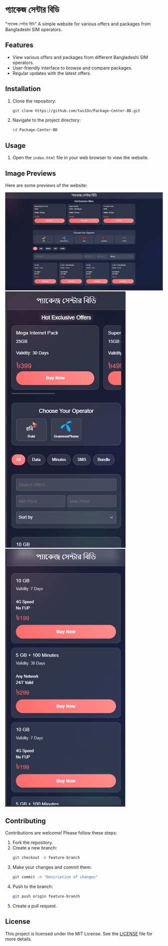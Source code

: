 # প্যাকেজ সেন্টার বিডি

"প্যাকেজ সেন্টার বিডি" A simple website for various offers and packages from Bangladeshi SIM operators.

## Features

- View various offers and packages from different Bangladeshi SIM operators.
- User-friendly interface to browse and compare packages.
- Regular updates with the latest offers.

## Installation

1. Clone the repository:
    ```bash
    git clone https://github.com/tas33n/Package-Center-BD.git
    ```
2. Navigate to the project directory:
    ```bash
    cd Package-Center-BD
    ```

## Usage

1. Open the `index.html` file in your web browser to view the website.

## Image Previews

Here are some previews of the website:

![Home Page- desktop](assets/images/desktop.jpg)
![Home Page- mobile](assets/images/mobile-1.jpg)
![Offer Page- mobile](assets/images/mobile-2.jpg)


## Contributing

Contributions are welcome! Please follow these steps:

1. Fork the repository.
2. Create a new branch:
    ```bash
    git checkout -b feature-branch
    ```
3. Make your changes and commit them:
    ```bash
    git commit -m "Description of changes"
    ```
4. Push to the branch:
    ```bash
    git push origin feature-branch
    ```
5. Create a pull request.

## License

This project is licensed under the MIT License. See the [LICENSE](LICENSE) file for more details.


